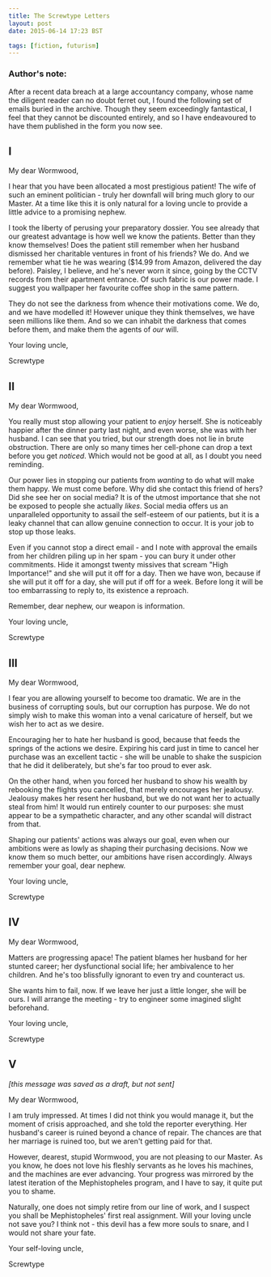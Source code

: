 ```yaml
---
title: The Screwtype Letters
layout: post
date: 2015-06-14 17:23 BST

tags: [fiction, futurism]
---
```


### Author's note:

After a recent data breach at a large accountancy company, whose name the
diligent reader can no doubt ferret out, I found the following set of emails
buried in the archive. Though they seem exceedingly fantastical, I feel that
they cannot be discounted entirely, and so I have endeavoured to have them
published in the form you now see.

<!-- more -->

## I

My dear Wormwood,

I hear that you have been allocated a most prestigious patient! The wife of such
an eminent politician - truly her downfall will bring much glory to our
Master. At a time like this it is only natural for a loving uncle to provide a
little advice to a promising nephew.

I took the liberty of perusing your preparatory dossier. You see already that
our greatest advantage is how well we know the patients. Better than they know
themselves! Does the patient still remember when her husband dismissed her charitable
ventures in front of his friends? We do. And we remember what tie he was
wearing ($14.99 from Amazon, delivered the day before). Paisley, I believe, 
and he's never worn it since, going by the CCTV records from their apartment
entrance. Of such fabric is our power made. I suggest you wallpaper her
favourite coffee shop in the same pattern.

They do not see the darkness from whence their motivations come. We do, and we
have modelled it! However unique they think themselves, we have seen millions like them.
And so we can inhabit the darkness that comes before them, and make them 
the agents of *our* will.

Your loving uncle,

Screwtype

## II

My dear Wormwood,

You really must stop allowing your patient to *enjoy* herself. She is noticeably
happier after the dinner party last night, and even worse, she was with her
husband. I can see that you tried, but our strength does not lie in brute 
obstruction. There are only so many times her cell-phone can drop a text before 
you get *noticed*. Which would not be good at all, as I doubt you need reminding.

Our power lies in stopping our patients from *wanting* to do what will make them
happy. We must come before. Why did she contact this friend of hers? Did she see her
on social media? It is of the utmost importance that she not be exposed to
people she actually *likes*. Social media offers us an unparalleled opportunity
to assail the self-esteem of our patients, but it is a leaky channel that can
allow genuine connection to occur. It is your job to stop up those leaks.

Even if you cannot stop a direct email - and I note with approval the emails from
her children piling up in her spam - you can bury it under other commitments.
Hide it amongst twenty missives that scream "High Importance!" and she will put
it off for a day. Then we have won, because if she will put it off for a day,
she will put if off for a week. Before long it will be too embarrassing to
reply to, its existence a reproach.

Remember, dear nephew, our weapon is information.

Your loving uncle,

Screwtype

## III

My dear Wormwood,

I fear you are allowing yourself to become too dramatic. We are in the business
of corrupting souls, but our corruption has purpose. We do not simply wish to
make this woman into a venal caricature of herself, but we wish her to act as
we desire.

Encouraging her to hate her husband is good, because that feeds the
springs of the actions we desire. Expiring his card just in time to cancel her
purchase was an excellent tactic - she will be unable to shake the suspicion
that he did it deliberately, but she's far too proud to ever ask.

On the other hand, when you forced her husband to show his wealth by rebooking
the flights you cancelled, that merely encourages her jealousy. Jealousy makes her
resent her husband, but we do not want her to actually steal from him! It would
run entirely counter to our purposes: she must appear to be a sympathetic
character, and any other scandal will distract from that.

Shaping our patients' actions was always our goal, even when our ambitions were as 
lowly as shaping their purchasing decisions. Now we know them so much better,
our ambitions have risen accordingly. Always remember your goal, dear nephew.

Your loving uncle,

Screwtype

## IV

My dear Wormwood,

Matters are progressing apace! The patient blames her husband for her stunted
career; her dysfunctional social life; her ambivalence to her children. And he's
too blissfully ignorant to even try and counteract us.

She wants him to fail, now. If we leave her just a little longer, she will be
ours. I will arrange the meeting - try to engineer some imagined slight
beforehand.

Your loving uncle,

Screwtype

## V

*[this message was saved as a draft, but not sent]*

My dear Wormwood,

I am truly impressed. At times I did not think you would manage it, but the
moment of crisis approached, and she told the reporter everything. Her husband's
career is ruined beyond a chance of repair. The chances are that her marriage is
ruined too, but we aren't getting paid for that. 

However, dearest, stupid Wormwood, you are not pleasing to our Master. As you
know, he does not love his fleshly servants as he loves his machines, and the
machines are ever advancing. Your progress was mirrored by the latest iteration
of the Mephistopheles program, and I have to say, it quite put you to shame.

Naturally, one does not simply retire from our line of work, and I suspect you
shall be Mephistopheles' first real assignment. Will your loving uncle not save
you? I think not - this devil has a few more souls to snare, and I would not
share your fate.

Your self-loving uncle,

Screwtype
